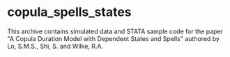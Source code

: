 # copula_spells_states
This archive contains simulated data and STATA sample code for the paper "A Copula Duration Model with Dependent States and Spells" authored by Lo, S.M.S., Shi, S. and Wilke, R.A.
